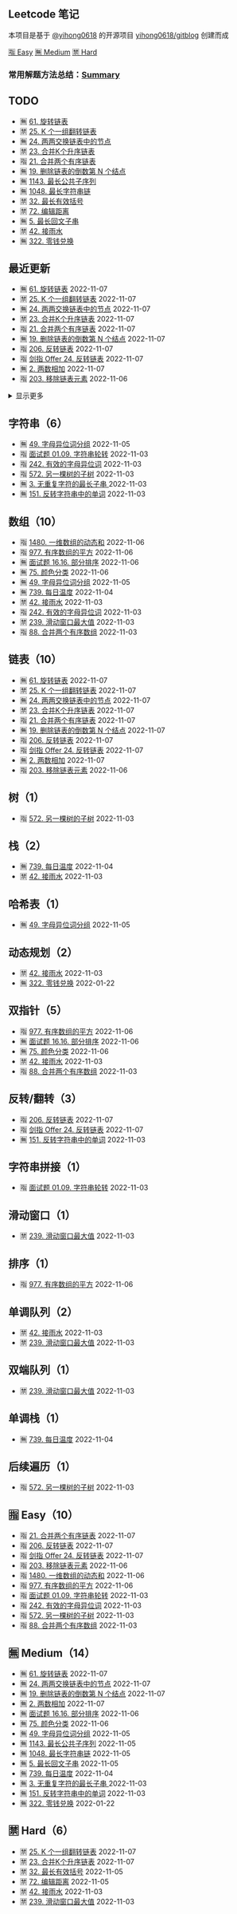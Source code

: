 ## Leetcode 笔记
本项目是基于 [@yihong0618](https://github.com/yihong0618) 的开源项目 [yihong0618/gitblog](https://github.com/yihong0618/gitblog) 创建而成 

[🈯️ Easy](https://github.com/imtsingyun/LeetCode#easy)   [🈚️ Medium](https://github.com/imtsingyun/LeetCode#medium)   [🈲 Hard](https://github.com/imtsingyun/LeetCode#hard)


### 常用解题方法总结：[Summary](https://github.com/imtsingyun/LeetCode/blob/master/SUMMARY.md)
## TODO 
- 🈚️ [61. 旋转链表](https://github.com/imtsingyun/LeetCode/issues/32)
- 🈲 [25. K 个一组翻转链表](https://github.com/imtsingyun/LeetCode/issues/31)
- 🈚️ [24. 两两交换链表中的节点](https://github.com/imtsingyun/LeetCode/issues/30)
- 🈲 [23. 合并K个升序链表](https://github.com/imtsingyun/LeetCode/issues/29)
- 🈯 [21. 合并两个有序链表](https://github.com/imtsingyun/LeetCode/issues/28)
- 🈚️ [19. 删除链表的倒数第 N 个结点](https://github.com/imtsingyun/LeetCode/issues/27)
- 🈚️ [1143. 最长公共子序列](https://github.com/imtsingyun/LeetCode/issues/16)
- 🈚️ [1048. 最长字符串链](https://github.com/imtsingyun/LeetCode/issues/15)
- 🈲 [32. 最长有效括号](https://github.com/imtsingyun/LeetCode/issues/14)
- 🈲 [72. 编辑距离](https://github.com/imtsingyun/LeetCode/issues/13)
- 🈚️ [5. 最长回文子串](https://github.com/imtsingyun/LeetCode/issues/12)
- 🈲 [42. 接雨水](https://github.com/imtsingyun/LeetCode/issues/10)
- 🈚️ [322. 零钱兑换](https://github.com/imtsingyun/LeetCode/issues/1)
## 最近更新
- 🈚️ [61. 旋转链表](https://github.com/imtsingyun/LeetCode/issues/32) 2022-11-07
- 🈲 [25. K 个一组翻转链表](https://github.com/imtsingyun/LeetCode/issues/31) 2022-11-07
- 🈚️ [24. 两两交换链表中的节点](https://github.com/imtsingyun/LeetCode/issues/30) 2022-11-07
- 🈲 [23. 合并K个升序链表](https://github.com/imtsingyun/LeetCode/issues/29) 2022-11-07
- 🈯 [21. 合并两个有序链表](https://github.com/imtsingyun/LeetCode/issues/28) 2022-11-07
- 🈚️ [19. 删除链表的倒数第 N 个结点](https://github.com/imtsingyun/LeetCode/issues/27) 2022-11-07
- 🈯 [206. 反转链表](https://github.com/imtsingyun/LeetCode/issues/26) 2022-11-07
- 🈯 [剑指 Offer 24. 反转链表](https://github.com/imtsingyun/LeetCode/issues/25) 2022-11-07
- 🈚️ [2. 两数相加](https://github.com/imtsingyun/LeetCode/issues/24) 2022-11-07
- 🈯 [203. 移除链表元素](https://github.com/imtsingyun/LeetCode/issues/23) 2022-11-06
<details><summary>显示更多</summary>

- 🈯 [1480. 一维数组的动态和](https://github.com/imtsingyun/LeetCode/issues/22) 2022-11-06
- 🈯 [977. 有序数组的平方](https://github.com/imtsingyun/LeetCode/issues/21) 2022-11-06
- 🈚️ [面试题 16.16. 部分排序](https://github.com/imtsingyun/LeetCode/issues/20) 2022-11-06
- 🈚️ [75. 颜色分类](https://github.com/imtsingyun/LeetCode/issues/19) 2022-11-06
- 🈚️ [49. 字母异位词分组](https://github.com/imtsingyun/LeetCode/issues/18) 2022-11-05
- 🈚️ [1143. 最长公共子序列](https://github.com/imtsingyun/LeetCode/issues/16) 2022-11-05
- 🈚️ [1048. 最长字符串链](https://github.com/imtsingyun/LeetCode/issues/15) 2022-11-05
- 🈲 [32. 最长有效括号](https://github.com/imtsingyun/LeetCode/issues/14) 2022-11-05
- 🈲 [72. 编辑距离](https://github.com/imtsingyun/LeetCode/issues/13) 2022-11-05
- 🈚️ [5. 最长回文子串](https://github.com/imtsingyun/LeetCode/issues/12) 2022-11-05
- 🈚️ [739. 每日温度](https://github.com/imtsingyun/LeetCode/issues/11) 2022-11-04
- 🈲 [42. 接雨水](https://github.com/imtsingyun/LeetCode/issues/10) 2022-11-03
- 🈯 [面试题 01.09. 字符串轮转](https://github.com/imtsingyun/LeetCode/issues/9) 2022-11-03
- 🈯 [242. 有效的字母异位词](https://github.com/imtsingyun/LeetCode/issues/8) 2022-11-03
- 🈯 [572. 另一棵树的子树](https://github.com/imtsingyun/LeetCode/issues/7) 2022-11-03
- 🈲 [239. 滑动窗口最大值](https://github.com/imtsingyun/LeetCode/issues/6) 2022-11-03
- 🈯 [88. 合并两个有序数组](https://github.com/imtsingyun/LeetCode/issues/5) 2022-11-03
- 🈚️ [3. 无重复字符的最长子串 ](https://github.com/imtsingyun/LeetCode/issues/3) 2022-11-03
- 🈚️ [151. 反转字符串中的单词](https://github.com/imtsingyun/LeetCode/issues/2) 2022-11-03
- 🈚️ [322. 零钱兑换](https://github.com/imtsingyun/LeetCode/issues/1) 2022-01-22
</details>

## 字符串（6）
- 🈚️ [49. 字母异位词分组](https://github.com/imtsingyun/LeetCode/issues/18) 2022-11-05
- 🈯 [面试题 01.09. 字符串轮转](https://github.com/imtsingyun/LeetCode/issues/9) 2022-11-03
- 🈯 [242. 有效的字母异位词](https://github.com/imtsingyun/LeetCode/issues/8) 2022-11-03
- 🈯 [572. 另一棵树的子树](https://github.com/imtsingyun/LeetCode/issues/7) 2022-11-03
- 🈚️ [3. 无重复字符的最长子串 ](https://github.com/imtsingyun/LeetCode/issues/3) 2022-11-03
- 🈚️ [151. 反转字符串中的单词](https://github.com/imtsingyun/LeetCode/issues/2) 2022-11-03
## 数组（10）
- 🈯 [1480. 一维数组的动态和](https://github.com/imtsingyun/LeetCode/issues/22) 2022-11-06
- 🈯 [977. 有序数组的平方](https://github.com/imtsingyun/LeetCode/issues/21) 2022-11-06
- 🈚️ [面试题 16.16. 部分排序](https://github.com/imtsingyun/LeetCode/issues/20) 2022-11-06
- 🈚️ [75. 颜色分类](https://github.com/imtsingyun/LeetCode/issues/19) 2022-11-06
- 🈚️ [49. 字母异位词分组](https://github.com/imtsingyun/LeetCode/issues/18) 2022-11-05
- 🈚️ [739. 每日温度](https://github.com/imtsingyun/LeetCode/issues/11) 2022-11-04
- 🈲 [42. 接雨水](https://github.com/imtsingyun/LeetCode/issues/10) 2022-11-03
- 🈯 [242. 有效的字母异位词](https://github.com/imtsingyun/LeetCode/issues/8) 2022-11-03
- 🈲 [239. 滑动窗口最大值](https://github.com/imtsingyun/LeetCode/issues/6) 2022-11-03
- 🈯 [88. 合并两个有序数组](https://github.com/imtsingyun/LeetCode/issues/5) 2022-11-03
## 链表（10）
- 🈚️ [61. 旋转链表](https://github.com/imtsingyun/LeetCode/issues/32) 2022-11-07
- 🈲 [25. K 个一组翻转链表](https://github.com/imtsingyun/LeetCode/issues/31) 2022-11-07
- 🈚️ [24. 两两交换链表中的节点](https://github.com/imtsingyun/LeetCode/issues/30) 2022-11-07
- 🈲 [23. 合并K个升序链表](https://github.com/imtsingyun/LeetCode/issues/29) 2022-11-07
- 🈯 [21. 合并两个有序链表](https://github.com/imtsingyun/LeetCode/issues/28) 2022-11-07
- 🈚️ [19. 删除链表的倒数第 N 个结点](https://github.com/imtsingyun/LeetCode/issues/27) 2022-11-07
- 🈯 [206. 反转链表](https://github.com/imtsingyun/LeetCode/issues/26) 2022-11-07
- 🈯 [剑指 Offer 24. 反转链表](https://github.com/imtsingyun/LeetCode/issues/25) 2022-11-07
- 🈚️ [2. 两数相加](https://github.com/imtsingyun/LeetCode/issues/24) 2022-11-07
- 🈯 [203. 移除链表元素](https://github.com/imtsingyun/LeetCode/issues/23) 2022-11-06
## 树（1）
- 🈯 [572. 另一棵树的子树](https://github.com/imtsingyun/LeetCode/issues/7) 2022-11-03
## 栈（2）
- 🈚️ [739. 每日温度](https://github.com/imtsingyun/LeetCode/issues/11) 2022-11-04
- 🈲 [42. 接雨水](https://github.com/imtsingyun/LeetCode/issues/10) 2022-11-03
## 哈希表（1）
- 🈚️ [49. 字母异位词分组](https://github.com/imtsingyun/LeetCode/issues/18) 2022-11-05
## 动态规划（2）
- 🈲 [42. 接雨水](https://github.com/imtsingyun/LeetCode/issues/10) 2022-11-03
- 🈚️ [322. 零钱兑换](https://github.com/imtsingyun/LeetCode/issues/1) 2022-01-22
## 双指针（5）
- 🈯 [977. 有序数组的平方](https://github.com/imtsingyun/LeetCode/issues/21) 2022-11-06
- 🈚️ [面试题 16.16. 部分排序](https://github.com/imtsingyun/LeetCode/issues/20) 2022-11-06
- 🈚️ [75. 颜色分类](https://github.com/imtsingyun/LeetCode/issues/19) 2022-11-06
- 🈲 [42. 接雨水](https://github.com/imtsingyun/LeetCode/issues/10) 2022-11-03
- 🈯 [88. 合并两个有序数组](https://github.com/imtsingyun/LeetCode/issues/5) 2022-11-03
## 反转/翻转（3）
- 🈯 [206. 反转链表](https://github.com/imtsingyun/LeetCode/issues/26) 2022-11-07
- 🈯 [剑指 Offer 24. 反转链表](https://github.com/imtsingyun/LeetCode/issues/25) 2022-11-07
- 🈚️ [151. 反转字符串中的单词](https://github.com/imtsingyun/LeetCode/issues/2) 2022-11-03
## 字符串拼接（1）
- 🈯 [面试题 01.09. 字符串轮转](https://github.com/imtsingyun/LeetCode/issues/9) 2022-11-03
## 滑动窗口（1）
- 🈲 [239. 滑动窗口最大值](https://github.com/imtsingyun/LeetCode/issues/6) 2022-11-03
## 排序（1）
- 🈯 [977. 有序数组的平方](https://github.com/imtsingyun/LeetCode/issues/21) 2022-11-06
## 单调队列（2）
- 🈲 [42. 接雨水](https://github.com/imtsingyun/LeetCode/issues/10) 2022-11-03
- 🈲 [239. 滑动窗口最大值](https://github.com/imtsingyun/LeetCode/issues/6) 2022-11-03
## 双端队列（1）
- 🈲 [239. 滑动窗口最大值](https://github.com/imtsingyun/LeetCode/issues/6) 2022-11-03
## 单调栈（1）
- 🈚️ [739. 每日温度](https://github.com/imtsingyun/LeetCode/issues/11) 2022-11-04
## 后续遍历（1）
- 🈯 [572. 另一棵树的子树](https://github.com/imtsingyun/LeetCode/issues/7) 2022-11-03
## 🈯️ Easy（10）
- 🈯 [21. 合并两个有序链表](https://github.com/imtsingyun/LeetCode/issues/28) 2022-11-07
- 🈯 [206. 反转链表](https://github.com/imtsingyun/LeetCode/issues/26) 2022-11-07
- 🈯 [剑指 Offer 24. 反转链表](https://github.com/imtsingyun/LeetCode/issues/25) 2022-11-07
- 🈯 [203. 移除链表元素](https://github.com/imtsingyun/LeetCode/issues/23) 2022-11-06
- 🈯 [1480. 一维数组的动态和](https://github.com/imtsingyun/LeetCode/issues/22) 2022-11-06
- 🈯 [977. 有序数组的平方](https://github.com/imtsingyun/LeetCode/issues/21) 2022-11-06
- 🈯 [面试题 01.09. 字符串轮转](https://github.com/imtsingyun/LeetCode/issues/9) 2022-11-03
- 🈯 [242. 有效的字母异位词](https://github.com/imtsingyun/LeetCode/issues/8) 2022-11-03
- 🈯 [572. 另一棵树的子树](https://github.com/imtsingyun/LeetCode/issues/7) 2022-11-03
- 🈯 [88. 合并两个有序数组](https://github.com/imtsingyun/LeetCode/issues/5) 2022-11-03
## 🈚️ Medium（14）
- 🈚️ [61. 旋转链表](https://github.com/imtsingyun/LeetCode/issues/32) 2022-11-07
- 🈚️ [24. 两两交换链表中的节点](https://github.com/imtsingyun/LeetCode/issues/30) 2022-11-07
- 🈚️ [19. 删除链表的倒数第 N 个结点](https://github.com/imtsingyun/LeetCode/issues/27) 2022-11-07
- 🈚️ [2. 两数相加](https://github.com/imtsingyun/LeetCode/issues/24) 2022-11-07
- 🈚️ [面试题 16.16. 部分排序](https://github.com/imtsingyun/LeetCode/issues/20) 2022-11-06
- 🈚️ [75. 颜色分类](https://github.com/imtsingyun/LeetCode/issues/19) 2022-11-06
- 🈚️ [49. 字母异位词分组](https://github.com/imtsingyun/LeetCode/issues/18) 2022-11-05
- 🈚️ [1143. 最长公共子序列](https://github.com/imtsingyun/LeetCode/issues/16) 2022-11-05
- 🈚️ [1048. 最长字符串链](https://github.com/imtsingyun/LeetCode/issues/15) 2022-11-05
- 🈚️ [5. 最长回文子串](https://github.com/imtsingyun/LeetCode/issues/12) 2022-11-05
- 🈚️ [739. 每日温度](https://github.com/imtsingyun/LeetCode/issues/11) 2022-11-04
- 🈚️ [3. 无重复字符的最长子串 ](https://github.com/imtsingyun/LeetCode/issues/3) 2022-11-03
- 🈚️ [151. 反转字符串中的单词](https://github.com/imtsingyun/LeetCode/issues/2) 2022-11-03
- 🈚️ [322. 零钱兑换](https://github.com/imtsingyun/LeetCode/issues/1) 2022-01-22
## 🈲 Hard（6）
- 🈲 [25. K 个一组翻转链表](https://github.com/imtsingyun/LeetCode/issues/31) 2022-11-07
- 🈲 [23. 合并K个升序链表](https://github.com/imtsingyun/LeetCode/issues/29) 2022-11-07
- 🈲 [32. 最长有效括号](https://github.com/imtsingyun/LeetCode/issues/14) 2022-11-05
- 🈲 [72. 编辑距离](https://github.com/imtsingyun/LeetCode/issues/13) 2022-11-05
- 🈲 [42. 接雨水](https://github.com/imtsingyun/LeetCode/issues/10) 2022-11-03
- 🈲 [239. 滑动窗口最大值](https://github.com/imtsingyun/LeetCode/issues/6) 2022-11-03
